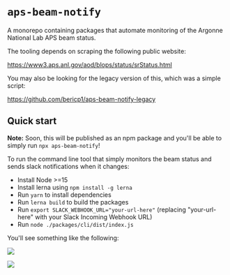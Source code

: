 # `aps-beam-notify`

A monorepo containing packages that automate monitoring of the Argonne National Lab
APS beam status.

The tooling depends on scraping the following public website:

https://www3.aps.anl.gov/aod/blops/status/srStatus.html

You may also be looking for the legacy version of this, which was a simple script:

https://github.com/bericp1/aps-beam-notify-legacy

## Quick start

**Note:** Soon, this will be published as an npm package and you'll be able to simply run `npx aps-beam-notify`!

To run the command line tool that simply monitors the beam status and sends slack notifications
when it changes:

- Install Node >=15
- Install lerna using `npm install -g lerna`
- Run `yarn` to install dependencies
- Run `lerna build` to build the packages
- Run `export SLACK_WEBHOOK_URL="your-url-here"` (replacing "your-url-here" with your Slack Incoming Webhook URL)
- Run `node ./packages/cli/dist/index.js`

You'll see something like the following:

![](https://d.pr/i/rOKGTu.png)

![](https://d.pr/i/2eUVJk.png)
